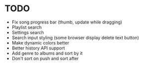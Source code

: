 # TODO

- Fix song progress bar (thumb, update while dragging)
- Playlist search
- Settings search
- Search input styling (some browser display delete text button)
- Make dynamic colors better
- Better history API support
- Add genre to albums and sort by it
- Don't sort on push and sort after
